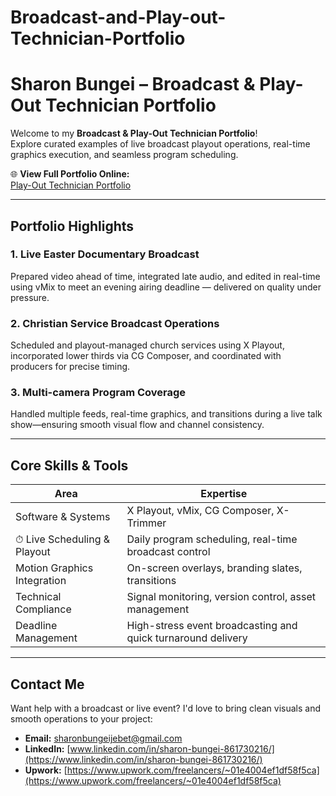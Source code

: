 # Broadcast-and-Play-out-Technician-Portfolio
#  Sharon Bungei – Broadcast & Play-Out Technician Portfolio

Welcome to my **Broadcast & Play-Out Technician Portfolio**!  
Explore curated examples of live broadcast playout operations, real-time graphics execution, and seamless program scheduling.

🌐 **View Full Portfolio Online:**  
[Play-Out Technician Portfolio](https://sharonbungeiblog.wordpress.com/portfolio/%F0%9F%93%A1-broadcast-play-out-technician-portfolio/)

---

##  Portfolio Highlights

### 1. Live Easter Documentary Broadcast  
Prepared video ahead of time, integrated late audio, and edited in real-time using vMix to meet an evening airing deadline — delivered on quality under pressure.

### 2. Christian Service Broadcast Operations  
Scheduled and playout-managed church services using X Playout, incorporated lower thirds via CG Composer, and coordinated with producers for precise timing.

### 3. Multi-camera Program Coverage  
Handled multiple feeds, real-time graphics, and transitions during a live talk show—ensuring smooth visual flow and channel consistency.

---

##  Core Skills & Tools

| Area                         | Expertise |
|-----------------------------|-----------|
|  Software & Systems         | X Playout, vMix, CG Composer, X-Trimmer |
| ⏱ Live Scheduling & Playout  | Daily program scheduling, real-time broadcast control |
|  Motion Graphics Integration | On-screen overlays, branding slates, transitions |
|  Technical Compliance        | Signal monitoring, version control, asset management |
|  Deadline Management         | High-stress event broadcasting and quick turnaround delivery |

---

##  Contact Me

Want help with a broadcast or live event? I'd love to bring clean visuals and smooth operations to your project:

- **Email:** sharonbungeijebet@gmail.com  
- **LinkedIn:** [www.linkedin.com/in/sharon-bungei-861730216/](https://www.linkedin.com/in/sharon-bungei-861730216/)  
- **Upwork:** [https://www.upwork.com/freelancers/~01e4004ef1df58f5ca](https://www.upwork.com/freelancers/~01e4004ef1df58f5ca)
